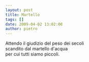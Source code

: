 ```yaml
---
layout: post
title: Martello
tags: []
date: 2009-04-02 13:02:00
author: pietro
---
```

Attendo il giudizio del peso dei secoli<br/>scandito dal martello d'acqua<br/>per cui tutti siamo piccoli.
